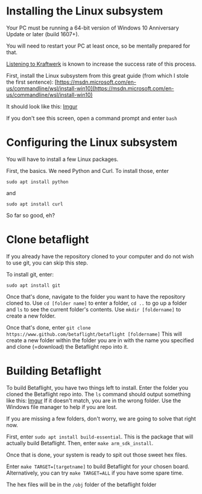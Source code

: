 # Installing the Linux subsystem

Your PC must be running a 64-bit version of Windows 10 Anniversary Update or later (build 1607+).

You will need to restart your PC at least once, so be mentally prepared for that.

[Listening to Kraftwerk](https://www.youtube.com/watch?v=OQIYEPe6DWY) is known to increase the success rate of this process.

First, install the Linux subsystem from this great guide (from which I stole the first sentence): [https://msdn.microsoft.com/en-us/commandline/wsl/install-win10](https://msdn.microsoft.com/en-us/commandline/wsl/install-win10)

It should look like this:
[Imgur](https://i.imgur.com/uj0QPQY.jpg)

If you don't see this screen, open a command prompt and enter  `bash`

# Configuring the Linux subsystem

You will have to install a few Linux packages.

First, the basics. We need Python and Curl. To install those, enter

`sudo apt install python`

and

`sudo apt install curl`

So far so good, eh?

# Clone betaflight

If you already have the repository cloned to your computer and do not wish to use git, you can skip this step.

To install git, enter:

`sudo apt install git`

Once that's done, navigate to the folder you want to have the repository cloned to. Use `cd [folder name]` to enter a folder, `cd ..` to go up a folder and `ls` to see the current folder's contents. Use `mkdir [foldername]` to create a new folder.

Once that's done, enter `git clone https://www.github.com/betaflight/betaflight [foldername]` This will create a new folder within the folder you are in with the name you specified and clone (=download) the Betaflight repo into it.

# Building Betaflight

To build Betaflight, you have two things left to install. Enter the folder you cloned the Betaflight repo into. The `ls` command should output something like this:
[Imgur](https://i.imgur.com/Kd65LfN.jpg)
If it doesn't match, you are in the wrong folder. Use the Windows file manager to help if you are lost.

If you are missing a few folders, don't worry, we are going to solve that right now.

First, enter `sudo apt install build-essential`. This is the package that will actually build Betaflight. Then, enter `make arm_sdk_install`.

Once that is done, your system is ready to spit out those sweet hex files.

Enter `make TARGET=[targetname]` to build Betaflight for your chosen board. Alternatively, you can try `make TARGET=ALL` if you have some spare time.

The hex files will be in the `/obj` folder of the betaflight folder